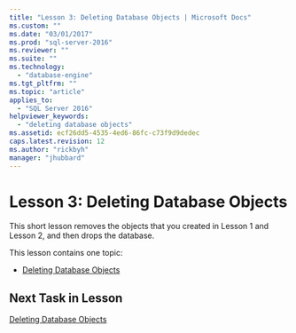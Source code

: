 ```yaml
---
title: "Lesson 3: Deleting Database Objects | Microsoft Docs"
ms.custom: ""
ms.date: "03/01/2017"
ms.prod: "sql-server-2016"
ms.reviewer: ""
ms.suite: ""
ms.technology: 
  - "database-engine"
ms.tgt_pltfrm: ""
ms.topic: "article"
applies_to: 
  - "SQL Server 2016"
helpviewer_keywords: 
  - "deleting database objects"
ms.assetid: ecf26dd5-4535-4ed6-86fc-c73f9d9dedec
caps.latest.revision: 12
ms.author: "rickbyh"
manager: "jhubbard"
---
```

# Lesson 3: Deleting Database Objects
This short lesson removes the objects that you created in Lesson 1 and Lesson 2, and then drops the database.  
  
This lesson contains one topic:  
  
-   [Deleting Database Objects](../Topic/Deleting%20Database%20Objects.md)  
  
## Next Task in Lesson  
[Deleting Database Objects](../Topic/Deleting%20Database%20Objects.md)  
  
  
  
